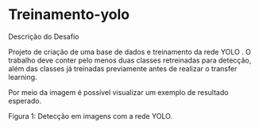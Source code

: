 # Treinamento-yolo
Descrição do Desafio
 

Projeto de criação de uma base de dados e treinamento da rede YOLO . 
O trabalho deve conter pelo menos duas classes retreinadas para detecção, além das classes já treinadas previamente antes de realizar o transfer learning.  
 
Por meio da imagem é possível visualizar um exemplo de resultado esperado.
 
Figura 1: Detecção em imagens com a rede YOLO. 
